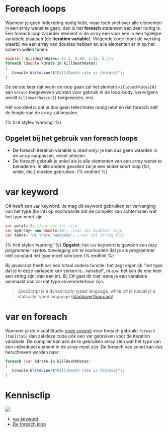 # Foreach loops

Wanneer je geen indexering nodig hebt, maar toch snel over alle elementen in een array wenst te gaan, dan is het **foreach** statement een zeer nuttig is.
Een foreach loop zal ieder element in de array een voor een in een tijdelijke variabele plaatsen (de **iteration variable**).
Volgende code toont de werking waarbij we een array van doubles hebben en alle elementen er in op het scherm willen tonen:

```csharp
double[] killdeathRates= {1.2, 0.89, 3.15, 0.1};
foreach (double kdrate in killdeathRates)
{
   Console.WriteLine($"Kill/Death rate is {kdrate}");
}
```

De eerste keer dat we in de loop gaan zal het element ``killdeathRates[0]`` aan ``kdrate`` toegewezen worden voor gebruik in de loop-body, vervolgens wordt ``killdeathRates[1]`` toegewezen, enz.

Het voordeel is dat je dus geen teller/index nodig hebt en dat foreach zelf de lengte van de array zal bepalen.

{% hint style='warning' %}
## Opgelet bij het gebruik van foreach loops

* De foreach iteration variable is *read-only*: je kan dus geen waarden in de array aanpassen, enkel uitlezen.
* De foreach gebruik je enkel als je alle elementen van een array wenst te benaderen. In alle andere gevallen zal je een ander soort loop (for, while, etc.) moeten gebruiken.
{% endhint %}

# var keyword

C# heeft een **``var``** keyword. Je mag dit keyword gebruiken ter vervanging van het type (bv int) op voorwaarde dat de compiler kan achterhalen wat het type moet zijn.

```csharp
var getal= 5; //var zal int zijn
var myArray= new double[20]; //var zal double[] zijn
var tekst= "Hi there handsome"; //var zal string zijn
```

{% hint style='warning' %}
**Opgelet**: het ``var`` keyword is gewoon een *lazy programmer syntax toevoeging* om te voorkomen dat je als programmer niet constant het type moet schrijven
{% endhint %}

Bij javascript heeft var een totaal andere functie: het zegt eigenlijk "het type dat je in deze variabele kan steken is...variabel", m.a.w. het kan de ene  keer een string zijn, dan een int. Bij C# gaat dit niet: eens je een variabele aanmaakt dan zal dat type onveranderbaar zijn.

> JavaScript is a dynamically typed language, while c# is (usually) a statically typed language ([stackoverflow.com](https://stackoverflow.com/questions/8457813/difference-between-the-implementation-of-var-in-javascript-and-c-sharp))

# var en foreach

Wanneer je de Visual Studio [code snippet](https://msdn.microsoft.com/en-us/library/z41h7fat.aspx) voor foreach gebruikt ``foreach [tab][tab]`` dan zal deze code ook een var gebruiken voor de iteration variabele. De compiler kan aan de te gebruiken array zien wat het type van een individueel element in de array moet zijn.
De foreach van zonet kan dus herschreven worden naar:

```csharp
foreach (var kdrate in killdeathRates)
{
   Console.WriteLine($"Kill/Death rate is {kdrate}");
}
```

# Kennisclip
![](../assets/infoclip.png)
* [var keyword](https://ap.cloud.panopto.eu/Panopto/Pages/Viewer.aspx?id=8ba39f71-889e-4e48-9f3b-ab750087d034)
* [De foreach loop](https://ap.cloud.panopto.eu/Panopto/Pages/Viewer.aspx?id=e268b0f3-5226-4279-a69c-ab7500892031)